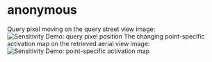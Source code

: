 # anonymous
Query pixel moving on the query street view image:
![Sensitivity Demo: query pixel position](grd_show.gif)
The changing point-specific activation map on the retrieved aerial view image:
![Sensitivity Demo: point-specific activation map](grd_cam.gif)
